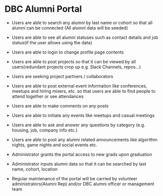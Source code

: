 # DBC Alumni Portal

* Users are able to search any alumni by last name or cohort so that all alumni can be connected (All alumni data will be seeded)
* Users are able to see all alumni statuses such as contact details and job status(if the user allows using the data)
* Users are able to login to change profile page contents
* Users are able to post projects so that it can be viewed by all users(redundant projects crop up e.g. Slack Channels, repos...)
* Users are seeking project partners / collaborators
* Users are able to post external event information like conferences, meetups and hiring mixers, etc. so that users are able to find people to attend together or see attendances
* Users are able to make comments on any posts
* Users are able to initiate any events like meetups and casual meetings
* Users are able to ask and answer any questions by category (e.g. housing, job, company info etc.)
* Users are able to post any alumni related announcements like algorithm nights, game nights and social events etc.

* Administrator grants the portal access to new grads upon graduation
* Administrator inputs alumni data so that it can be searched by last name, cohort, location
* Regular maintenance of the portal will be carried by volunteer administrators(Alumni Rep) and/or DBC alumni officer or management team



